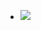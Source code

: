 - ![](https://remnote-user-data.s3.amazonaws.com/UNkmEkPMfje-QH1kbmJmDdWQS-uU8k8yQuTNhc_h5TW2MzMFXgxIc8GWZfIPgoxrlPWslrTdOL82j5qElTX53z4aQzHgjmCiaASj3t8xpSsd0xR77u55jEzp5p0Dmiib.png) 
